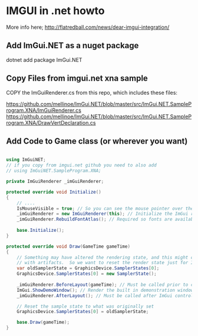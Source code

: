 # IMGUI in .net howto
  
More info here; http://flatredball.com/news/dear-imgui-integration/ 
  
## Add ImGui.NET as a nuget package
  
dotnet add package ImGui.NET  

## Copy Files from imgui.net xna sample
  
COPY the ImGuiRenderer.cs from this repo, which includes these files:  
  
https://github.com/mellinoe/ImGui.NET/blob/master/src/ImGui.NET.SampleProgram.XNA/ImGuiRenderer.cs
https://github.com/mellinoe/ImGui.NET/blob/master/src/ImGui.NET.SampleProgram.XNA/DrawVertDeclaration.cs
    
## Add Code to Game class (or wherever you want)

```csharp

using ImGuiNET;
// if you copy from imgui.net github you need to also add 
// using ImGuiNET.SampleProgram.XNA;

private ImGuiRenderer _imGuiRenderer;

protected override void Initialize()
{
    // ....
    IsMouseVisible = true; // So you can see the mouse pointer over the controls
    _imGuiRenderer = new ImGuiRenderer(this); // Initialize the ImGui renderer
    _imGuiRenderer.RebuildFontAtlas(); // Required so fonts are available for rendering
    
    base.Initialize();
}

protected override void Draw(GameTime gameTime)
{
    // Something may have altered the rendering state, and this might cause ImGui's textures to render
    // with artifacts.  So we want to reset the render state just for ImGui
    var oldSamplerState = GraphicsDevice.SamplerStates[0];
    GraphicsDevice.SamplerStates[0] = new SamplerState();
    
    _imGuiRenderer.BeforeLayout(gameTime); // Must be called prior to calling any ImGui controls
    ImGui.ShowDemoWindow(); // Render the built in demonstration window
    _imGuiRenderer.AfterLayout(); // Must be called after ImGui control calls

    // Reset the sample state to what was originally set
    GraphicsDevice.SamplerStates[0] = oldSamplerState;

    base.Draw(gameTime);
}

```